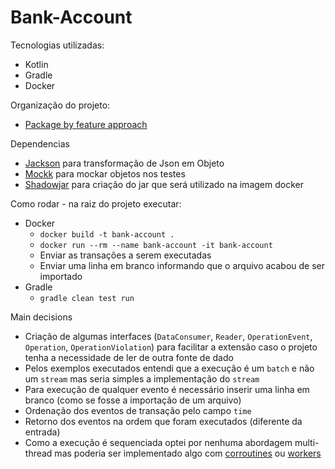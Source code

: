 # Bank-Account
Tecnologias utilizadas:
- Kotlin
- Gradle
- Docker

Organização do projeto:
- [Package by feature approach](http://www.javapractices.com/topic/TopicAction.do?Id=205)

Dependencias
- [Jackson](https://github.com/FasterXML/jackson-module-kotlin) para transformação de Json em Objeto
- [Mockk](https://github.com/mockk/mockk) para mockar objetos nos testes
- [Shadowjar](https://github.com/johnrengelman/shadow) para criação do jar que será utilizado na imagem docker

Como rodar - na raiz do projeto executar:
- Docker
	- `docker build -t bank-account .`
	- `docker run --rm --name bank-account -it bank-account`
	- Enviar as transações a serem executadas
	- Enviar uma linha em branco informando que o arquivo acabou de ser importado
- Gradle
	- `gradle clean test run`

Main decisions
- Criação de algumas interfaces (`DataConsumer`, `Reader`, `OperationEvent`, `Operation`, `OperationViolation`) para facilitar a extensão caso o projeto tenha a necessidade de ler de outra fonte de dado
- Pelos exemplos executados entendi que a execução é um `batch` e não um `stream` mas seria simples a implementação do `stream`
- Para execução de qualquer evento é necessário inserir uma linha em branco (como se fosse a importação de um arquivo)
- Ordenação dos eventos de transação pelo campo `time`
- Retorno dos eventos na ordem que foram executados (diferente da entrada)
- Como a execução é sequenciada optei por nenhuma abordagem multi-thread mas poderia ser implementado algo com [corroutines](https://proandroiddev.com/synchronization-and-thread-safety-techniques-in-java-and-kotlin-f63506370e6d) ou [workers](https://kotlinlang.org/docs/reference/native/concurrency.html#workers)